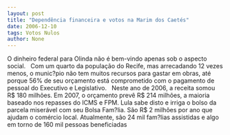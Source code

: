```yaml
---
layout: post
title: "Dependência financeira e votos na Marim dos Caetés"
date: 2006-12-10
tags: Votos Nulos
author: None
---
```

O dinheiro federal para Olinda não é bem-vindo apenas sob o aspecto social.
&nbsp;
Com um quarto da população do Recife, mas arrecadando 12 vezes menos, o munic?pio não tem muitos recursos para gastar em obras, até porque 56% de seu orçamento está comprometido com o pagamento de pessoal do Executivo e Legislativo.
&nbsp;
Neste ano de 2006, a receita somou R$ 180 milhões. Em 2007, o orçamento prevê R$ 214 milhões, a maioria baseado nos repasses do ICMS e FPM.
Lula sabe disto e irriga o bolso da parcela miserável com seu Bolsa Fam?lia. São R$ 2 milhões por ano que ajudam o comércio local. Atualmente, são 24 mil fam?lias assistidas e algo em torno de 160 mil pessoas beneficiadas 